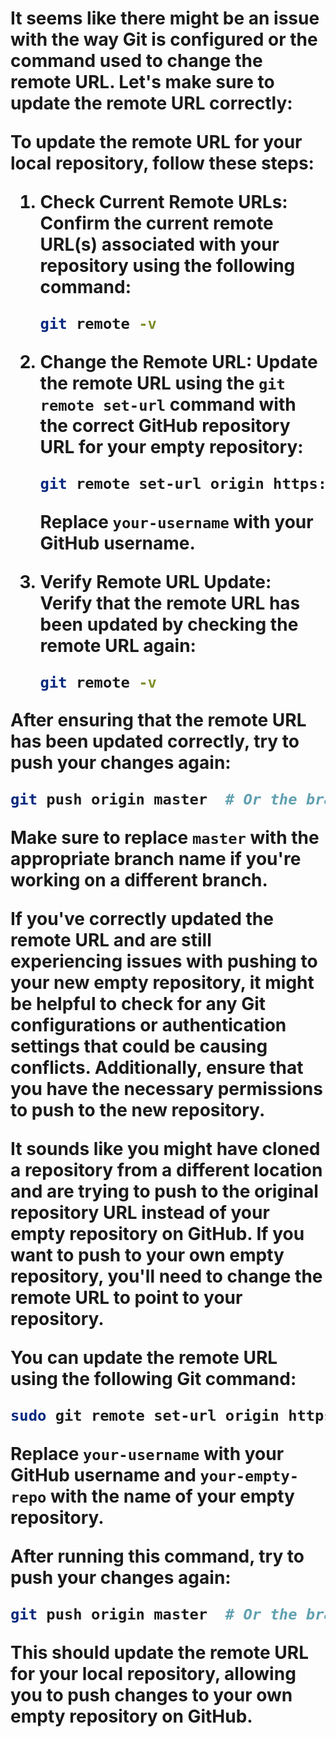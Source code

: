 
<h1

It seems like there might be an issue with the way Git is configured or the command used to change the remote URL.
Let's make sure to update the remote URL correctly:



To update the remote URL for your local repository, follow these steps:

1. **Check Current Remote URLs:**
   Confirm the current remote URL(s) associated with your repository using the following command:

   ```bash
   git remote -v
   ```

2. **Change the Remote URL:**
   Update the remote URL using the `git remote set-url` command with the correct GitHub repository URL for your empty repository:

   ```bash
   git remote set-url origin https://github.com/your-username/SaaSGPT-Genius.git
   ```

   Replace `your-username` with your GitHub username.

3. **Verify Remote URL Update:**
   Verify that the remote URL has been updated by checking the remote URL again:

   ```bash
   git remote -v
   ```

After ensuring that the remote URL has been updated correctly, try to push your changes again:

```bash
git push origin master  # Or the branch name you are pushing
```

Make sure to replace `master` with the appropriate branch name if you're working on a different branch.

If you've correctly updated the remote URL and are still experiencing issues with pushing to your new empty repository, it might be helpful to check for any Git configurations or authentication settings that could be causing conflicts. Additionally, ensure that you have the necessary permissions to push to the new repository.

It sounds like you might have cloned a repository from a different location and are trying to push to the original repository URL instead of your empty repository on GitHub. If you want to push to your own empty repository, you'll need to change the remote URL to point to your repository.

You can update the remote URL using the following Git command:

```bash
sudo git remote set-url origin https://github.com/jookie/SaaSGPT-Genius
```

Replace `your-username` with your GitHub username and `your-empty-repo` with the name of your empty repository.

After running this command, try to push your changes again:

```bash
git push origin master  # Or the branch name you are pushing
```

This should update the remote URL for your local repository, allowing you to push changes to your own empty repository on GitHub.
